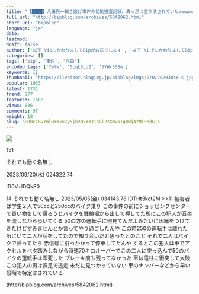 ```yaml
---
title: "【████】八田與一轢き逃げ事件の初動捜査記録、真っ黒に塗り潰されていたwwwwwwwwww "
full_url: "http://bipblog.com/archives/5842062.html"
short_url: "bipblog"
language: "ja"
date: 
lastmod: 
draft: false
author: ['以下 VipにかわりましてBipがお送りします', '以下 Vi PにかわりましてBip がお送りし ます']
categories: []
tags: ['bip', '事件', '八田']
encoded_tags: ['Ymlw', '5LqL5Lu2', '5YWr55Sw']
keywords: []
thumbnail: "https://livedoor.blogimg.jp/bipblog/imgs/2/0/202930b6-s.jpg"
popular: 1933
latest: 1731
trend: 277
featured: 1688
views: 836
comments: 97
weight: 18
slug: aHR0cC8vYmlwYmxvZy5jb20vYXJjaGl2ZXMvNTg0MjA2Mi5odG1s
---
```


![](https://livedoor.blogimg.jp/bipblog/imgs/2/0/202930b6-s.jpg)

<div><p class='ent_header' id='res_151'><p class='ent_num'>151</p> <p class='ent_name'>それでも動く名無し</p> <p class='ent_data'>2023/09/20(水) 024322.74</p> <p class='ent_id'>ID0V+lDQkS0</p></p><p class='ent_body_p ent_kyocho '> 14 それでも動く名無し 2023/05/05(金) 034143.78 IDTHt3kct2M >>11 被害者は学生２人で50ccと250ccのバイク乗り この事件の前にショッピングセンターで買い物をして帰ろうとバイクを駐輪場から出して押してた所にこの犯人が音楽を流しながら歩いてくる 50の方の運転手に何見てんだよみたいに因縁をつけてきたけどすみませんとか言ってやり過ごしたんや この時250の運転手は離れた所にいて二人が話をしてたので知り合いだと思ったとのこと それで二人はバイクで帰ってたら 赤信号に引っかかって停車してたんや するとこの犯人は車でアクセルをベタ踏みしながら時速70キロオーバーでこの二人に突っ込んで50のバイクの運転手は即死した ブレーキ痕も残ってなかった 車は電柱に衝突して大破 この犯人の男は裸足で逃走 未だに見つかっていない 車のナンバーなどから早い段階で特定はされている </p></div>

(http//bipblog.com/archives/5842062.html)
